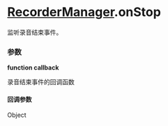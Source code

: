 # [RecorderManager](./../RecorderManager).onStop

监听录音结束事件。

### 参数

**function callback**

录音结束事件的回调函数

#### 回调参数

Object

<Results :data="results" />

<script setup>
const results = [
  {
    name: 'tempFilePath',
    type: 'string',
    desc: '录音文件的临时路径 (本地路径)'
  },
  {
    name: 'duration',
    type: 'number',
    desc: '录音总时长，单位：ms'
  },
  {
    name: 'fileSize',
    type: 'number',
    desc: '录音文件大小，单位：Byte'
  },
]
</script>
